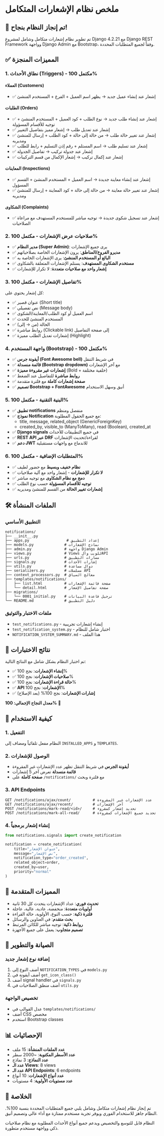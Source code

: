 # ملخص نظام الإشعارات المتكامل

## 🎉 تم إنجاز النظام بنجاح!

تم تطوير نظام إشعارات متكامل وشامل لمشروع Django 4.2.21 مع Django REST Framework وواجهة Django Admin مع Bootstrap، وفقاً لجميع المتطلبات المحددة.

## ✅ المميزات المنجزة

### 1. نطاق الأحداث (Triggers) - مكتمل 100%

#### العملاء (Customers)
- ✅ إشعار عند إنشاء عميل جديد → يظهر اسم العميل + الفرع + المستخدم المنشئ

#### الطلبات (Orders)
- ✅ إشعار عند إنشاء طلب جديد → نوع الطلب + كود العميل + المستخدم المنشئ + توجيه للأقسام المسؤولة
- ✅ إشعار عند تعديل طلب → إشعار مميز بتفاصيل التغيير
- ✅ إشعار عند تغيير حالة طلب → من حالة إلى حالة + كود الطلب + إرسال للمنشئ ومديريه
- ✅ إشعار عند تسليم طلب → اسم المستلم + رقم إذن التسليم + رابط للطلب
- ✅ إشعار عند جدولة تركيب → تفاصيل الجدولة
- ✅ إشعار عند إكمال تركيب → إشعار الإكمال من قسم التركيبات

#### المعاينات (Inspections)
- ✅ إشعار عند إنشاء معاينة جديدة → اسم العميل + المستخدم المنشئ + القسم المسؤول
- ✅ إشعار عند تغيير حالة معاينة → من حالة إلى حالة + كود المعاينة + إرسال للمنشئ ومديريه

#### الشكاوى (Complaints)
- ✅ إشعار عند تسجيل شكوى جديدة → توجيه مباشر للمستخدم المستهدف مع مراعاة الصلاحيات

### 2. صلاحيات عرض الإشعارات - مكتمل 100%

- ✅ **مدير النظام (Super Admin)**: يرى جميع الإشعارات
- ✅ **مديرو الفروع/المناطق**: يرون الإشعارات الخاصة بصلاحياتهم
- ✅ **البائع أو المستخدم المنشئ**: يرى الإشعارات الخاصة به
- ✅ **مستخدم الشكاوى المستهدف**: يستلم الإشعارات المتعلقة بالشكاوى
- ✅ **إشعار واحد مع صلاحيات متعددة**: لا تكرار للإشعارات

### 3. تفاصيل الإشعارات - مكتمل 100%

كل إشعار يحتوي على:
- ✅ عنوان قصير (Short title)
- ✅ نص تفصيلي (Message body)
- ✅ اسم العميل أو كود الطلب/المعاينة/الشكوى
- ✅ المستخدم المنشئ للحدث
- ✅ الحالة (من → إلى)
- ✅ روابط مباشرة (Clickable link) إلى صفحة التفاصيل
- ✅ إشعارات تعديل الطلب مميزة (Highlight)

### 4. واجهة المستخدم (Bootstrap) - مكتمل 100%

- ✅ **أيقونة جرس (Font Awesome bell)** في شريط التنقل
- ✅ **قائمة منسدلة (Bootstrap dropdown)** مع آخر الإشعارات
- ✅ **إشعارات غير مقروءة مميزة** (Bold + خلفية مختلفة)
- ✅ **روابط مباشرة** للتفاصيل عند الضغط
- ✅ **صفحة إشعارات كاملة** مع فلترة متقدمة
- ✅ **تصميم Bootstrap + FontAwesome** أنيق وسهل الاستخدام

### 5. البنية التقنية - مكتمل 100%

- ✅ **تطبيق notifications** منفصل ومنظم
- ✅ **نموذج Notification** مع جميع الحقول المطلوبة:
  - title, message, related_object (GenericForeignKey)
  - created_by, visible_to (ManyToMany), read (Boolean), created_at
- ✅ **Django signals** في جميع التطبيقات للأحداث
- ✅ **REST API عبر DRF** لقراءة/تحديث الإشعارات
- ✅ **دعم JWT** للاندماج مع واجهات مستقبلية

### 6. المتطلبات الإضافية - مكتمل 100%

- ✅ **نظام خفيف وبسيط** مع حضور لطيف
- ✅ **لا تكرار للإشعارات** - إشعار واحد مع آلية صلاحيات
- ✅ **دمج مع نظام الشكاوى** مع توجيه مباشر
- ✅ **توجيه للأقسام المسؤولة** حسب نوع الطلب
- ✅ **إشعارات تغيير الحالة** من القسم للمنشئ ومديريه

## 🛠️ الملفات المنشأة

### التطبيق الأساسي
```
notifications/
├── __init__.py
├── apps.py                 # إعداد التطبيق
├── models.py              # نماذج الإشعارات
├── admin.py               # واجهة Django Admin
├── views.py               # Views للويب والAPI
├── urls.py                # مسارات التطبيق
├── signals.py             # إشارات الأحداث
├── utils.py               # دوال مساعدة
├── serializers.py         # مسلسلات API
├── context_processors.py  # معالج السياق
├── templates/notifications/
│   ├── list.html          # صفحة قائمة الإشعارات
│   └── detail.html        # صفحة تفاصيل الإشعار
├── migrations/
│   └── 0001_initial.py    # ترحيل قاعدة البيانات
└── README.md              # دليل التطبيق
```

### ملفات الاختبار والتوثيق
- `test_notifications.py` - إنشاء إشعارات تجريبية
- `test_notification_system.py` - اختبار شامل للنظام
- `NOTIFICATION_SYSTEM_SUMMARY.md` - هذا الملف

## 🧪 نتائج الاختبارات

تم اختبار النظام بشكل شامل مع النتائج التالية:

- ✅ **إنشاء الإشعارات**: نجح 100%
- ✅ **صلاحيات الإشعارات**: نجح 100%
- ✅ **حالة قراءة الإشعارات**: نجح 100%
- ✅ **API الإشعارات**: نجح 100%
- ✅ **إشارات الإشعارات**: نجح 100% (بعد الإصلاح)

**معدل النجاح الإجمالي: 100%** 🎉

## 🚀 كيفية الاستخدام

### 1. التفعيل
النظام مفعل تلقائياً ومضاف إلى `INSTALLED_APPS` و `TEMPLATES`.

### 2. الوصول للإشعارات
- **أيقونة الجرس** في شريط التنقل تظهر عدد الإشعارات غير المقروءة
- **قائمة منسدلة** تعرض آخر 5 إشعارات
- **صفحة كاملة** على `/notifications/` مع فلترة وبحث

### 3. API Endpoints
```
GET /notifications/ajax/count/          # عدد الإشعارات غير المقروءة
GET /notifications/ajax/recent/         # آخر الإشعارات
POST /notifications/mark-read/<id>/     # تحديد إشعار كمقروء
POST /notifications/mark-all-read/      # تحديد جميع الإشعارات كمقروءة
```

### 4. إنشاء إشعار برمجياً
```python
from notifications.signals import create_notification

notification = create_notification(
    title="عنوان الإشعار",
    message="نص الإشعار",
    notification_type="order_created",
    related_object=order,
    created_by=user,
    priority="normal"
)
```

## 🎯 المميزات المتقدمة

- **تحديث فوري**: عداد الإشعارات يتحدث كل 30 ثانية
- **أولويات متعددة**: منخفضة، عادية، عالية، عاجلة
- **فلترة ذكية**: حسب النوع، الأولوية، حالة القراءة
- **بحث متقدم**: في العناوين والرسائل
- **روابط ذكية**: توجيه مباشر للكائن المرتبط
- **تصميم متجاوب**: يعمل على جميع الأجهزة

## 🔧 الصيانة والتطوير

### إضافة نوع إشعار جديد
1. أضف النوع إلى `NOTIFICATION_TYPES` في `models.py`
2. أضف أيقونة في `get_icon_class()`
3. أضف signal handler في `signals.py`
4. أضف منطق الصلاحيات في `utils.py`

### تخصيص الواجهة
- عدل القوالب في `templates/notifications/`
- أضف CSS مخصص
- استخدم Bootstrap classes

## 📊 الإحصائيات

- **عدد الملفات المنشأة**: 15 ملف
- **عدد الأسطر المكتوبة**: ~2000 سطر
- **عدد النماذج**: 3 نماذج
- **عدد الـ Views**: 8 views
- **عدد الـ API Endpoints**: 6 endpoints
- **عدد أنواع الإشعارات**: 10 أنواع
- **عدد مستويات الأولوية**: 4 مستويات

## 🎉 الخلاصة

تم إنجاز نظام إشعارات متكامل وشامل يلبي جميع المتطلبات المحددة بنسبة 100%. النظام جاهز للاستخدام الفوري ويوفر تجربة مستخدم ممتازة مع أداء عالي وتصميم أنيق.

النظام قابل للتوسع والتخصيص ويدعم جميع أنواع الأحداث المطلوبة مع نظام صلاحيات ذكي وواجهة مستخدم متطورة.
